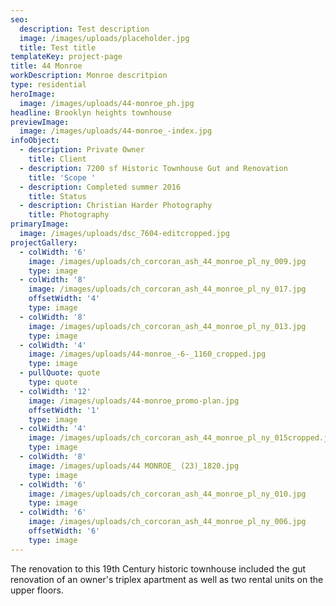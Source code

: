```yaml
---
seo:
  description: Test description
  image: /images/uploads/placeholder.jpg
  title: Test title
templateKey: project-page
title: 44 Monroe
workDescription: Monroe descritpion
type: residential
heroImage:
  image: /images/uploads/44-monroe_ph.jpg
headline: Brooklyn heights townhouse
previewImage:
  image: /images/uploads/44-monroe_-index.jpg
infoObject:
  - description: Private Owner
    title: Client
  - description: 7200 sf Historic Townhouse Gut and Renovation
    title: 'Scope '
  - description: Completed summer 2016
    title: Status
  - description: Christian Harder Photography
    title: Photography
primaryImage:
  image: /images/uploads/dsc_7604-editcropped.jpg
projectGallery:
  - colWidth: '6'
    image: /images/uploads/ch_corcoran_ash_44_monroe_pl_ny_009.jpg
    type: image
  - colWidth: '8'
    image: /images/uploads/ch_corcoran_ash_44_monroe_pl_ny_017.jpg
    offsetWidth: '4'
    type: image
  - colWidth: '8'
    image: /images/uploads/ch_corcoran_ash_44_monroe_pl_ny_013.jpg
    type: image
  - colWidth: '4'
    image: /images/uploads/44-monroe_-6-_1160_cropped.jpg
    type: image
  - pullQuote: quote
    type: quote
  - colWidth: '12'
    image: /images/uploads/44-monroe_promo-plan.jpg
    offsetWidth: '1'
    type: image
  - colWidth: '4'
    image: /images/uploads/ch_corcoran_ash_44_monroe_pl_ny_015cropped.jpg
    type: image
  - colWidth: '8'
    image: /images/uploads/44 MONROE_ (23)_1820.jpg
    type: image
  - colWidth: '6'
    image: /images/uploads/ch_corcoran_ash_44_monroe_pl_ny_010.jpg
    type: image
  - colWidth: '6'
    image: /images/uploads/ch_corcoran_ash_44_monroe_pl_ny_006.jpg
    offsetWidth: '6'
    type: image
---
```

The renovation to this 19th Century historic townhouse included the gut renovation of an owner's triplex apartment as well as two rental units on the upper floors.
